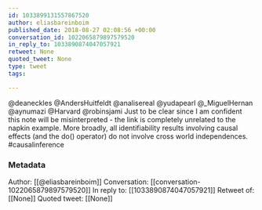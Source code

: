 ```yaml
---
id: 1033899131557867520
author: eliasbareinboim
published_date: 2018-08-27 02:08:56 +00:00
conversation_id: 1022065879897579520
in_reply_to: 1033890874047057921
retweet: None
quoted_tweet: None
type: tweet
tags:

---
```


@deaneckles @AndersHuitfeldt @analisereal @yudapearl @_MiguelHernan @aynumazi @Harvard @robinsjami Just to be clear since I am confident this note will be misinterpreted - the link is completely unrelated to the napkin example. More broadly,  all identifiability results involving causal effects (and the do() operator) do not involve cross world independences. #causalinference

### Metadata

Author: [[@eliasbareinboim]]
Conversation: [[conversation-1022065879897579520]]
In reply to: [[1033890874047057921]]
Retweet of: [[None]]
Quoted tweet: [[None]]
